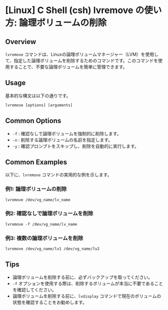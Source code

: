 # [Linux] C Shell (csh) lvremove の使い方: 論理ボリュームの削除

## Overview
`lvremove` コマンドは、Linuxの論理ボリュームマネージャー（LVM）を使用して、指定した論理ボリュームを削除するためのコマンドです。このコマンドを使用することで、不要な論理ボリュームを簡単に管理できます。

## Usage
基本的な構文は以下の通りです。

```csh
lvremove [options] [arguments]
```

## Common Options
- `-f` : 確認なしで論理ボリュームを強制的に削除します。
- `-n` : 削除する論理ボリュームの名前を指定します。
- `-y` : 確認プロンプトをスキップし、削除を自動的に実行します。

## Common Examples
以下に、`lvremove` コマンドの実用的な例を示します。

### 例1: 論理ボリュームの削除
```csh
lvremove /dev/vg_name/lv_name
```

### 例2: 確認なしで論理ボリュームを削除
```csh
lvremove -f /dev/vg_name/lv_name
```

### 例3: 複数の論理ボリュームを削除
```csh
lvremove /dev/vg_name/lv1 /dev/vg_name/lv2
```

## Tips
- 論理ボリュームを削除する前に、必ずバックアップを取ってください。
- `-f` オプションを使用する際は、削除するボリュームが本当に不要であることを確認してください。
- 論理ボリュームを削除する前に、`lvdisplay` コマンドで現在のボリュームの状態を確認することをお勧めします。